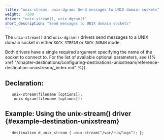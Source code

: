 ```yaml
---
title: "unix-stream, unix-dgram: Send messages to UNIX domain sockets"
weight:  7300
driver: "unix-stream(), unix-dgram()"
short_description: "Send messages to UNIX domain sockets"
---
```

<!-- DISCLAIMER: This file is based on the syslog-ng Open Source Edition documentation https://github.com/balabit/syslog-ng-ose-guides/commit/2f4a52ee61d1ea9ad27cb4f3168b95408fddfdf2 and is used under the terms of The syslog-ng Open Source Edition Documentation License. The file has been modified by Axoflow. -->

The `unix-stream()` and `unix-dgram()` drivers send messages to a UNIX domain socket in either `SOCK_STREAM` or `SOCK_DGRAM` mode.

Both drivers have a single required argument specifying the name of the socket to connect to. For the list of available optional parameters, see {{% xref "/chapter-destinations/configuring-destinations-unixstream/reference-destination-unixstream/_index.md" %}}.


## Declaration:

```shell
   unix-stream(filename [options]);
    unix-dgram(filename [options]);
```



## Example: Using the unix-stream() driver {#example-destination-unixstream}

```shell
   destination d_unix_stream { unix-stream("/var/run/logs"); };
```

